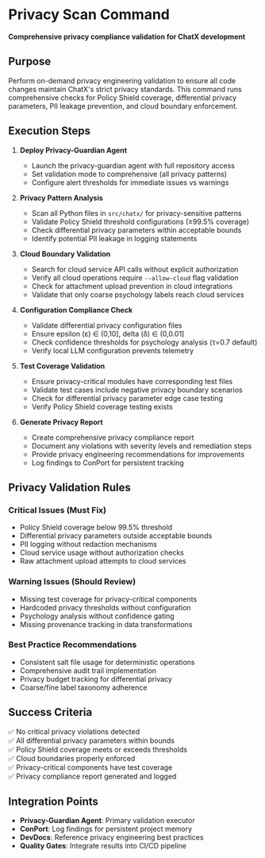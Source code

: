 # Privacy Scan Command

**Comprehensive privacy compliance validation for ChatX development**

## Purpose

Perform on-demand privacy engineering validation to ensure all code changes maintain ChatX's strict privacy standards. This command runs comprehensive checks for Policy Shield coverage, differential privacy parameters, PII leakage prevention, and cloud boundary enforcement.

## Execution Steps

1. **Deploy Privacy-Guardian Agent**
   - Launch the privacy-guardian agent with full repository access
   - Set validation mode to comprehensive (all privacy patterns)
   - Configure alert thresholds for immediate issues vs warnings

2. **Privacy Pattern Analysis**
   - Scan all Python files in `src/chatx/` for privacy-sensitive patterns
   - Validate Policy Shield threshold configurations (≥99.5% coverage)
   - Check differential privacy parameters within acceptable bounds
   - Identify potential PII leakage in logging statements

3. **Cloud Boundary Validation**
   - Search for cloud service API calls without explicit authorization
   - Verify all cloud operations require `--allow-cloud` flag validation
   - Check for attachment upload prevention in cloud integrations
   - Validate that only coarse psychology labels reach cloud services

4. **Configuration Compliance Check**
   - Validate differential privacy configuration files
   - Ensure epsilon (ε) ∈ (0,10], delta (δ) ∈ (0,0.01]
   - Check confidence thresholds for psychology analysis (τ=0.7 default)
   - Verify local LLM configuration prevents telemetry

5. **Test Coverage Validation**
   - Ensure privacy-critical modules have corresponding test files
   - Validate test cases include negative privacy boundary scenarios
   - Check for differential privacy parameter edge case testing
   - Verify Policy Shield coverage testing exists

6. **Generate Privacy Report**
   - Create comprehensive privacy compliance report
   - Document any violations with severity levels and remediation steps
   - Provide privacy engineering recommendations for improvements
   - Log findings to ConPort for persistent tracking

## Privacy Validation Rules

### Critical Issues (Must Fix)
- Policy Shield coverage below 99.5% threshold
- Differential privacy parameters outside acceptable bounds  
- PII logging without redaction mechanisms
- Cloud service usage without authorization checks
- Raw attachment upload attempts to cloud services

### Warning Issues (Should Review)
- Missing test coverage for privacy-critical components
- Hardcoded privacy thresholds without configuration
- Psychology analysis without confidence gating
- Missing provenance tracking in data transformations

### Best Practice Recommendations
- Consistent salt file usage for deterministic operations
- Comprehensive audit trail implementation
- Privacy budget tracking for differential privacy
- Coarse/fine label taxonomy adherence

## Success Criteria

✅ No critical privacy violations detected  
✅ All differential privacy parameters within bounds  
✅ Policy Shield coverage meets or exceeds thresholds  
✅ Cloud boundaries properly enforced  
✅ Privacy-critical components have test coverage  
✅ Privacy compliance report generated and logged

## Integration Points

- **Privacy-Guardian Agent**: Primary validation executor
- **ConPort**: Log findings for persistent project memory
- **DevDocs**: Reference privacy engineering best practices
- **Quality Gates**: Integrate results into CI/CD pipeline